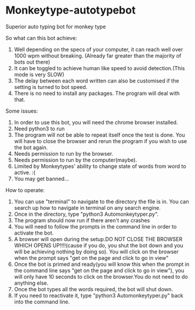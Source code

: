 # Monkeytype-autotypebot
Superior auto typing bot for monkey type

So what can this bot achieve:

1. Well depending on the specs of your computer, it can reach well over 1000 wpm without breaking. (Already far greater than the majority of bots out there)
2. It can be toggled to achieve human like speed to avoid detection.(This mode is very SLOW)
3. The delay between each word written can also be customised if the setting is turned to bot speed.
4. There is no need to install any packages. The program will deal with that.

Some issues:

1. In order to use this bot, you will need the chrome browser installed.
2. Need python3 to run
3. The program will not be able to repeat itself once the test is done. You will have to close the browser and rerun the program if you wish to use the bot again.
4. Needs permission to run by the browser. 
5. Needs permission to run by the computer(maybe).
6. Limited by Monkeytypes' ability to change state of words from word to active. :(
7. You may get banned...


How to operate:


1. You can use "terminal" to navigate to the directory the file is in. You can search up how to navigate in terminal on any search engine.
2. Once in the directory, type "python3 Automonkeytyper.py".
3. The program should now run if there aren't any crashes
4. You will need to follow the prompts in the command line in order to activate the bot.
5. A browser will open during the setup.DO NOT CLOSE THE BROWSER WHICH OPENS UP!!!!(cause if you do, you shut the bot down and you will be achieving nothing by doing so). You will click on the browser when the prompt says "get on the page and click to go in view"
6. Once the bot is primed and ready(you will know this when the prompt in the command line says "get on the page and click to go in view"), you will only have 10 seconds to click on the browser.You do not need to do anything else.
7. Once the bot types all the words required, the bot will shut down.
8. If you need to reactivate it, type "python3 Automonkeytyper.py" back into the command line.




